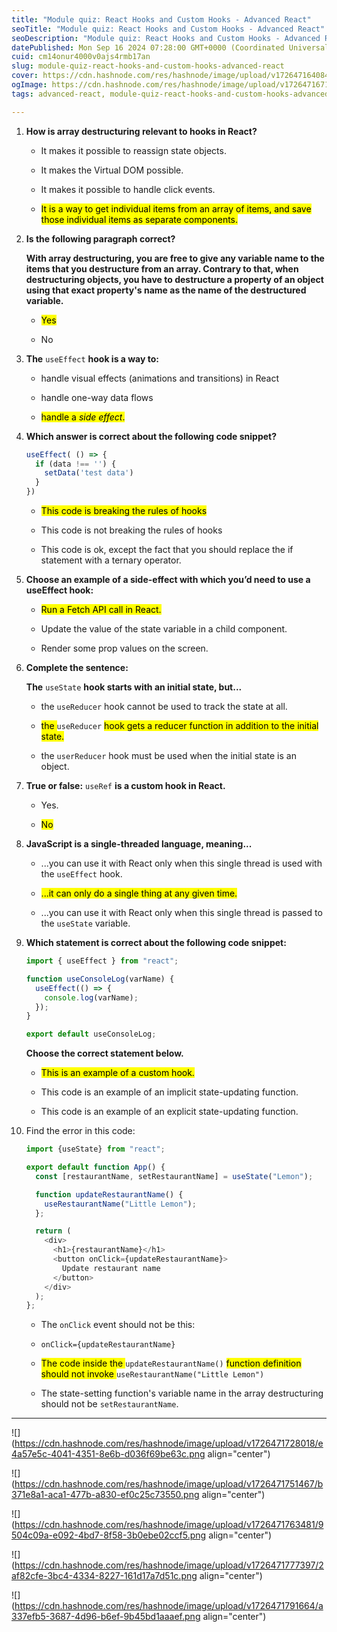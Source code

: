 ```yaml
---
title: "Module quiz: React Hooks and Custom Hooks - Advanced React"
seoTitle: "Module quiz: React Hooks and Custom Hooks - Advanced React"
seoDescription: "Module quiz: React Hooks and Custom Hooks - Advanced React"
datePublished: Mon Sep 16 2024 07:28:00 GMT+0000 (Coordinated Universal Time)
cuid: cm14onur4000v0ajs4rmb17an
slug: module-quiz-react-hooks-and-custom-hooks-advanced-react
cover: https://cdn.hashnode.com/res/hashnode/image/upload/v1726471640843/82284a21-3b9e-4ab2-a071-fea55c7f4471.jpeg
ogImage: https://cdn.hashnode.com/res/hashnode/image/upload/v1726471671456/8ec0fdf4-27b2-4e8c-83e3-4080ffa5dc5a.jpeg
tags: advanced-react, module-quiz-react-hooks-and-custom-hooks-advanced-react

---
```


1. **How is array destructuring relevant to hooks in React?**
    
    * It makes it possible to reassign state objects.
        
    * It makes the Virtual DOM possible.
        
    * It makes it possible to handle click events.
        
    * <mark>It is a way to get individual items from an array of items, and save those individual items as separate components.</mark>
        
2. **Is the following paragraph correct?**
    
    **With array destructuring, you are free to give any variable name to the items that you destructure from an array. Contrary to that, when destructuring objects, you have to destructure a property of an object using that exact property's name as the name of the destructured variable.**
    
    * <mark>Yes</mark>
        
    * No
        
3. **The** `useEffect` **hook is a way to:**
    
    * handle visual effects (animations and transitions) in React
        
    * handle one-way data flows
        
    * <mark>handle a </mark> *<mark>side effect</mark>*<mark>.</mark>
        
4. **Which answer is correct about the following code snippet?**
    
    ```javascript
    useEffect( () => {
      if (data !== '') {
        setData('test data')
      }
    })
    ```
    
    * <mark>This code is breaking the rules of hooks</mark>
        
    * This code is not breaking the rules of hooks
        
    * This code is ok, except the fact that you should replace the if statement with a ternary operator.
        
5. **Choose an example of a side-effect with which you’d need to use a useEffect hook:**
    
    * <mark>Run a Fetch API call in React.</mark>
        
    * Update the value of the state variable in a child component.
        
    * Render some prop values on the screen.
        
6. **Complete the sentence:**
    
    **The** `useState` **hook starts with an initial state, but...**
    
    * the `useReducer` hook cannot be used to track the state at all.
        
    * <mark>the </mark> `useReducer` <mark>hook gets a reducer function in addition to the initial state.</mark>
        
    * the `userReducer` hook must be used when the initial state is an object.
        
7. **True or false:** `useRef` **is a custom hook in React.**
    
    * Yes.
        
    * <mark>No</mark>
        
8. **JavaScript is a single-threaded language, meaning...**
    
    * ...you can use it with React only when this single thread is used with the `useEffect` hook.
        
    * <mark>...it can only do a single thing at any given time.</mark>
        
    * ...you can use it with React only when this single thread is passed to the `useState` variable.
        
9. **Which statement is correct about the following code snippet:**
    
    ```javascript
    import { useEffect } from "react";
    
    function useConsoleLog(varName) {
      useEffect(() => {
        console.log(varName);
      });
    }
    
    export default useConsoleLog;
    ```
    
    **Choose the correct statement below.**
    
    * <mark>This is an example of a custom hook.</mark>
        
    * This code is an example of an implicit state-updating function.
        
    * This code is an example of an explicit state-updating function.
        
10. Find the error in this code:
    
    ```javascript
    import {useState} from "react";
    
    export default function App() {
      const [restaurantName, setRestaurantName] = useState("Lemon");
    
      function updateRestaurantName() {
        useRestaurantName("Little Lemon");
      };
    
      return (
        <div>
          <h1>{restaurantName}</h1>
          <button onClick={updateRestaurantName}>
            Update restaurant name
          </button>
        </div>
      );
    };
    ```
    
    * The `onClick` event should not be this:
        
    * `onClick={updateRestaurantName}`
        
    * <mark>The code inside the </mark> `updateRestaurantName()` <mark>function definition should not invoke </mark> `useRestaurantName("Little Lemon")`
        
    * The state-setting function's variable name in the array destructuring should not be `setRestaurantName`.
        

---

![](https://cdn.hashnode.com/res/hashnode/image/upload/v1726471728018/e4a57e5c-4041-4351-8e6b-d036f69be63c.png align="center")

![](https://cdn.hashnode.com/res/hashnode/image/upload/v1726471751467/b371e8a1-aca1-477b-a830-ef0c25c73550.png align="center")

![](https://cdn.hashnode.com/res/hashnode/image/upload/v1726471763481/9504c09a-e092-4bd7-8f58-3b0ebe02ccf5.png align="center")

![](https://cdn.hashnode.com/res/hashnode/image/upload/v1726471777397/2af82cfe-3bc4-4334-8227-161d17a7d51c.png align="center")

![](https://cdn.hashnode.com/res/hashnode/image/upload/v1726471791664/a337efb5-3687-4d96-b6ef-9b45bd1aaaef.png align="center")